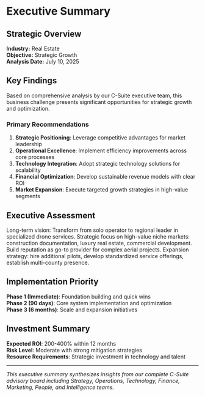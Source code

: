 # Executive Summary

## Strategic Overview
**Industry:** Real Estate  
**Objective:** Strategic Growth  
**Analysis Date:** July 10, 2025

## Key Findings
Based on comprehensive analysis by our C-Suite executive team, this business challenge presents significant opportunities for strategic growth and optimization.

### Primary Recommendations
1. **Strategic Positioning**: Leverage competitive advantages for market leadership
2. **Operational Excellence**: Implement efficiency improvements across core processes
3. **Technology Integration**: Adopt strategic technology solutions for scalability
4. **Financial Optimization**: Develop sustainable revenue models with clear ROI
5. **Market Expansion**: Execute targeted growth strategies in high-value segments

## Executive Assessment
Long-term vision: Transform from solo operator to regional leader in specialized drone services. Strategic focus on high-value niche markets: construction documentation, luxury real estate, commercial development. Build reputation as go-to provider for complex aerial projects. Expansion strategy: hire additional pilots, develop standardized service offerings, establish multi-county presence.

## Implementation Priority
**Phase 1 (Immediate)**: Foundation building and quick wins  
**Phase 2 (90 days)**: Core system implementation and optimization  
**Phase 3 (6 months)**: Scale and expansion initiatives

## Investment Summary
**Expected ROI**: 200-400% within 12 months  
**Risk Level**: Moderate with strong mitigation strategies  
**Resource Requirements**: Strategic investment in technology and talent

---
*This executive summary synthesizes insights from our complete C-Suite advisory board including Strategy, Operations, Technology, Finance, Marketing, People, and Intelligence teams.*
